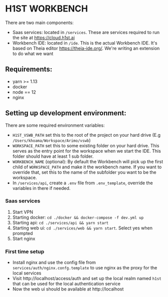 # H1ST WORKBENCH

There are two main components:

- Saas services: located in `/services`. These are services required to run the site at https://cloud.h1st.ai
- Workbench IDE: located in `/ide`. This is the actual Workbench IDE. It's based on Theia editor https://theia-ide.org/. We're writing an extension to do what we want

## Requirements:

- yarn >= 1.13
- docker
- node == 12
- nginx

## Setting up development environment:

There are some required environment variables:

- `H1ST_VSWB_PATH` set this to the root of the project on your hard drive (E.g `/Users/khoama/Workspace/Arimo/vswb`)
- `WORKSPACE_PATH` set this to some existing folder on your hard drive. This serves as the entry point for the workspace when we start the IDE. This folder should have at least 1 sub folder.
- `WORKBENCH_NAME` (optional): By default the Workbench will pick up the first child of `WORKSPACE_PATH` and make it the workbench name. If you want to override that, set this to the name of the subfolder you want to be the workspace.
- In `/services/api`, create a `.env` file from `.env_template`, override the variables in there if needed.

### Saas services

1. Start VPN
2. Starting docker: `cd ./docker && docker-compose -f dev.yml up`
3. Starting api: `cd ./services/api && yarn start`
4. Starting web ui: `cd ./services/web && yarn start`. Select yes when prompted
5. Start nginx

### First time setup

- Install nginx and use the config file from `services/auth/nginx.confg.template` to use nginx as the proxy for the local services
- Visit http://localhost/access/auth and set up the local realm named `h1st` that can be used for the local authentication service
- Now the web ui should be available at http://localhost
